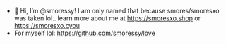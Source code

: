 - 👋 Hi, I’m @smoressy! I am only named that because smores/smoresxo was taken lol.. learn more about me at https://smoresxo.shop or https://smoresxo.cyou <br>
- For myself lol: https://github.com/smoressy/love
